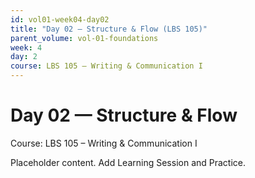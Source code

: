 ```yaml
---
id: vol01-week04-day02
title: "Day 02 — Structure & Flow (LBS 105)"
parent_volume: vol-01-foundations
week: 4
day: 2
course: LBS 105 – Writing & Communication I
---
```


# Day 02 — Structure & Flow
Course: LBS 105 – Writing & Communication I

Placeholder content. Add Learning Session and Practice.

